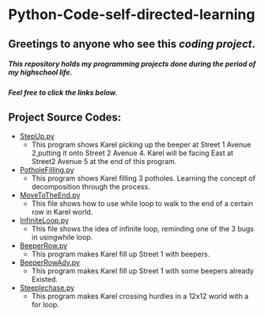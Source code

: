 # Python-Code-self-directed-learning

## Greetings to anyone who see this *coding project*.
##### This repository holds my programming projects done during the period of my highschool life.
##### Feel free to click the links below.

## Project Source Codes:
* [StepUp.py](https://github.com/Joyce950207/Python-Code-self-directed-learning/blob/main/StepUp.py)
  * This program shows Karel picking up the beeper at Street 1 Avenue 2,putting it onto Street 2 Avenue 4.
    Karel will be facing East at Street2 Avenue 5 at the end of this program.
* [PotholeFilling.py](https://github.com/Joyce950207/Python-Code-self-directed-learning/blob/main/PotholeFilling.py)
  * This program shows Karel filling 3 potholes. Learning the concept of decomposition through the process.
* [MoveToTheEnd.py](https://github.com/Joyce950207/Python-Code-self-directed-learning/blob/main/MoveToTheEnd.py )
  * This file shows how to use while loop to walk to the end of a certain row in Karel world.
* [InfiniteLoop.py](https://github.com/Joyce950207/Python-Code-self-directed-learning/blob/main/InfiniteLoop.py)
  * This file shows the idea of infinite loop, reminding one of the 3 bugs in usingwhile loop.
* [BeeperRow.py](https://github.com/Joyce950207/Python-Code-self-directed-learning/blob/main/BeeperRow.py)
  * This program makes Karel fill up Street 1 with beepers.
* [BeeperRowAdv.py](https://github.com/Joyce950207/Python-Code-self-directed-learning/blob/main/BeeperRowAdv.py)
  * This program makes Karel fill up Street 1 with some beepers already Existed.
* [Steeplechase.py](https://github.com/Joyce950207/Python-Code-self-directed-learning/blob/main/Steeplechase.py)
  * This program makes Karel crossing hurdles in a 12x12 world with a for loop.


 

  
